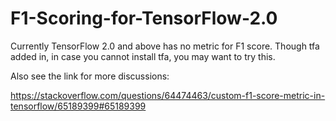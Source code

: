 # F1-Scoring-for-TensorFlow-2.0
Currently TensorFlow 2.0 and above has no metric for F1 score. Though tfa added in, in case you cannot install tfa, you may want to try this.

Also see the link for more discussions:

https://stackoverflow.com/questions/64474463/custom-f1-score-metric-in-tensorflow/65189399#65189399
